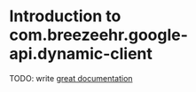 # Introduction to com.breezeehr.google-api.dynamic-client

TODO: write [great documentation](http://jacobian.org/writing/what-to-write/)
